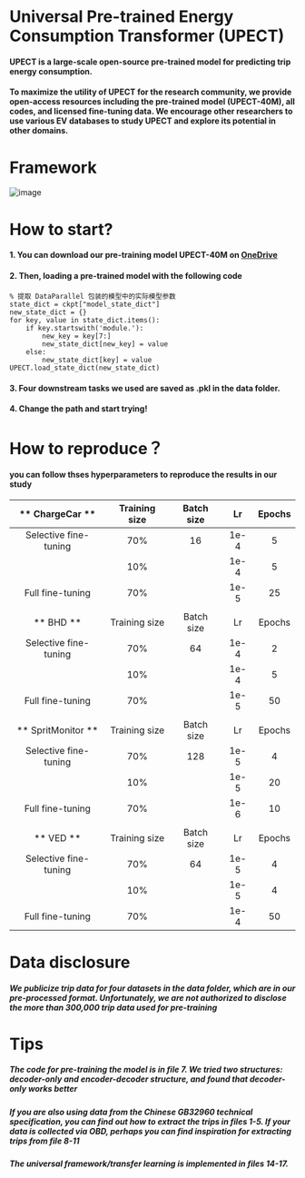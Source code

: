# Universal Pre-trained Energy Consumption Transformer (UPECT)
#### UPECT is a large-scale open-source pre-trained model for predicting trip energy consumption. 

#### To maximize the utility of UPECT for the research community, we provide open-access resources including the pre-trained model (UPECT-40M), all codes, and licensed fine-tuning data. We encourage other researchers to use various EV databases to study UPECT and explore its potential in other domains.

# Framework

![image](https://github.com/RaganrokV/UPECT/assets/73992419/e5724b74-4a8b-4d1f-aacd-700dce2bb595)

# How to start?

#### 1. You can download our pre-training model UPECT-40M on [OneDrive](https://1drv.ms/u/c/284956e407934917/Ed6g9DN4KRFJh5Zbyo50MowByxbMMutr_ExWMJwA2qzWEA?e=IP2TJq)
#### 2. Then, loading a pre-trained model with the following code
```ckpt = torch.load('11-pretrained_incremental_learning/model/UPECT_40M.pt')
% 提取 DataParallel 包装的模型中的实际模型参数
state_dict = ckpt["model_state_dict"]
new_state_dict = {}
for key, value in state_dict.items():
    if key.startswith('module.'):
        new_key = key[7:]  
        new_state_dict[new_key] = value
    else:
        new_state_dict[key] = value
UPECT.load_state_dict(new_state_dict)
```
#### 3. Four downstream tasks we used are saved as .pkl in the data folder.
#### 4. Change the path and start trying!

# How to reproduce？

#### you can follow thses hyperparameters to reproduce the results in our study

|   **    ChargeCar   **  | Training size | Batch size |  Lr  | Epochs |
|:-----------------------:|:-------------:|:----------:|:----:|:------:|
|  Selective fine-tuning  |      70%      |     16     | 1e-4 |    5   |
|                         |      10%      |            | 1e-4 |    5   |
|     Full fine-tuning    |      70%      |            | 1e-5 |   25   |
|                         |               |            |      |        |
|      **    BHD   **     | Training size | Batch size |  Lr  | Epochs |
|  Selective fine-tuning  |      70%      |     64     | 1e-4 |    2   |
|                         |      10%      |            | 1e-4 |    5   |
|     Full fine-tuning    |      70%      |            | 1e-5 |   50   |
|                         |               |            |      |        |
| **    SpritMonitor   ** | Training size | Batch size |  Lr  | Epochs |
|  Selective fine-tuning  |      70%      |     128    | 1e-5 |    4   |
|                         |      10%      |            | 1e-5 |   20   |
|     Full fine-tuning    |      70%      |            | 1e-6 |   10   |
|                         |               |            |      |        |
|      **    VED   **     | Training size | Batch size |  Lr  | Epochs |
|  Selective fine-tuning  |      70%      |     64     | 1e-5 |    4   |
|                         |      10%      |            | 1e-5 |    4   |
|     Full fine-tuning    |      70%      |            | 1e-4 |   50   |

# Data disclosure

##### We publicize trip data for four datasets in the data folder, which are in our pre-processed format. Unfortunately, we are not authorized to disclose the more than 300,000 trip data used for pre-training

# Tips
##### The code for pre-training the model is in file 7. We tried two structures: decoder-only and encoder-decoder structure, and found that decoder-only works better
##### If you are also using data from the Chinese GB32960 technical specification, you can find out how to extract the trips in files 1-5. If your data is collected via OBD, perhaps you can find inspiration for extracting trips from file 8-11
##### The universal framework/transfer learning is implemented in files 14-17.
